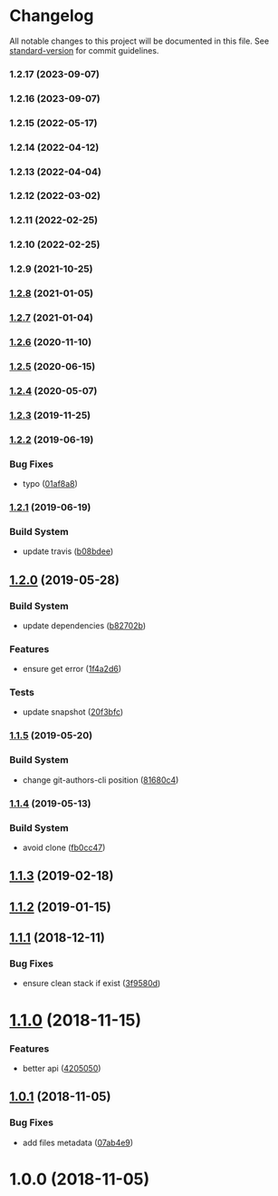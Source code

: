 # Changelog

All notable changes to this project will be documented in this file. See [standard-version](https://github.com/conventional-changelog/standard-version) for commit guidelines.

### 1.2.17 (2023-09-07)

### 1.2.16 (2023-09-07)

### 1.2.15 (2022-05-17)

### 1.2.14 (2022-04-12)

### 1.2.13 (2022-04-04)

### 1.2.12 (2022-03-02)

### 1.2.11 (2022-02-25)

### 1.2.10 (2022-02-25)

### 1.2.9 (2021-10-25)

### [1.2.8](https://github.com/Kikobeats/beauty-error/compare/v1.2.7...v1.2.8) (2021-01-05)

### [1.2.7](https://github.com/Kikobeats/beauty-error/compare/v1.2.6...v1.2.7) (2021-01-04)

### [1.2.6](https://github.com/Kikobeats/beauty-error/compare/v1.2.5...v1.2.6) (2020-11-10)

### [1.2.5](https://github.com/Kikobeats/beauty-error/compare/v1.2.4...v1.2.5) (2020-06-15)

### [1.2.4](https://github.com/Kikobeats/beauty-error/compare/v1.2.3...v1.2.4) (2020-05-07)

### [1.2.3](https://github.com/Kikobeats/beauty-error/compare/v1.2.2...v1.2.3) (2019-11-25)

### [1.2.2](https://github.com/Kikobeats/beauty-error/compare/v1.2.1...v1.2.2) (2019-06-19)


### Bug Fixes

* typo ([01af8a8](https://github.com/Kikobeats/beauty-error/commit/01af8a8))



### [1.2.1](https://github.com/Kikobeats/beauty-error/compare/v1.2.0...v1.2.1) (2019-06-19)


### Build System

* update travis ([b08bdee](https://github.com/Kikobeats/beauty-error/commit/b08bdee))



## [1.2.0](https://github.com/Kikobeats/beauty-error/compare/v1.1.5...v1.2.0) (2019-05-28)


### Build System

* update dependencies ([b82702b](https://github.com/Kikobeats/beauty-error/commit/b82702b))


### Features

* ensure get error ([1f4a2d6](https://github.com/Kikobeats/beauty-error/commit/1f4a2d6))


### Tests

* update snapshot ([20f3bfc](https://github.com/Kikobeats/beauty-error/commit/20f3bfc))



### [1.1.5](https://github.com/Kikobeats/beauty-error/compare/v1.1.4...v1.1.5) (2019-05-20)


### Build System

* change git-authors-cli position ([81680c4](https://github.com/Kikobeats/beauty-error/commit/81680c4))



### [1.1.4](https://github.com/Kikobeats/beauty-error/compare/v1.1.3...v1.1.4) (2019-05-13)


### Build System

* avoid clone ([fb0cc47](https://github.com/Kikobeats/beauty-error/commit/fb0cc47))



<a name="1.1.3"></a>
## [1.1.3](https://github.com/Kikobeats/beauty-error/compare/v1.1.2...v1.1.3) (2019-02-18)



<a name="1.1.2"></a>
## [1.1.2](https://github.com/Kikobeats/beauty-error/compare/v1.1.1...v1.1.2) (2019-01-15)



<a name="1.1.1"></a>
## [1.1.1](https://github.com/Kikobeats/beauty-error/compare/v1.1.0...v1.1.1) (2018-12-11)


### Bug Fixes

* ensure clean stack if exist ([3f9580d](https://github.com/Kikobeats/beauty-error/commit/3f9580d))



<a name="1.1.0"></a>
# [1.1.0](https://github.com/Kikobeats/beauty-error/compare/v1.0.1...v1.1.0) (2018-11-15)


### Features

* better api ([4205050](https://github.com/Kikobeats/beauty-error/commit/4205050))



<a name="1.0.1"></a>
## [1.0.1](https://github.com/Kikobeats/beauty-error/compare/v1.0.0...v1.0.1) (2018-11-05)


### Bug Fixes

* add files metadata ([07ab4e9](https://github.com/Kikobeats/beauty-error/commit/07ab4e9))



<a name="1.0.0"></a>
# 1.0.0 (2018-11-05)

